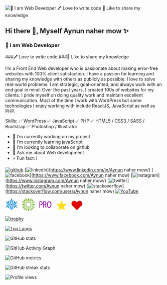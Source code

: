 ![👑 I am Web Developer 🖊️ Love to write code 🎤 Like to share my knowledge]( https://scontent.fdac157-1.fna.fbcdn.net/v/t39.30808-6/271897251_328795339135074_2947429928516517571_n.jpg?_nc_cat=100&ccb=1-7&_nc_sid=e3f864&_nc_ohc=w1L8isz41WoAX8fODJ3&_nc_ht=scontent.fdac157-1.fna&oh=00_AfDvmZ2pOYXTORqD1xQTEcG4UcuxQDnq9ftPStu43mlewg&oe=63B88D64)

## Hi there 👋, Myself  Aynun naher mow ✨
### 👑 I am Web Developer
###🖊️ Love to write code 
###🎤 Like to share my knowledge

I’m a Front End Web developer who is passionate about making error-free websites with 100% client satisfaction. I have a passion for learning and sharing my knowledge with others as publicly as possible. I love to solve real-world problems. I am strategic, goal-oriented, and always work with an end goal in mind. Over the past years, I created 100s of websites for my clients. I pride myself on doing quality work and maintain excellent communication. Most of the time I work with WordPress but some technologies I enjoy working with include ReactJS, JavaScript as well as PHP.


Skills: ✅ WordPress ✅ JavaScript ✅ PHP ✅ HTML5 / CSS3 / SASS / Bootstrap ✅ Photoshop / Illustrator

- 🔭 I’m currently working on  my project 
- 🌱 I’m currently learning javaScript 
- 👯 I’m looking to collaborate on github 
- 💬 Ask me about Web development 
- ⚡ Fun fact: l 


[<img src='https://cdn.jsdelivr.net/npm/simple-icons@3.0.1/icons/github.svg' alt='github' height='40'>](https://github.com/aynungit)  [<img src='https://cdn.jsdelivr.net/npm/simple-icons@3.0.1/icons/linkedin.svg' alt='linkedin' height='40'>](https://www.linkedin.com/in/Aynun naher mow/)  [<img src='https://cdn.jsdelivr.net/npm/simple-icons@3.0.1/icons/facebook.svg' alt='facebook' height='40'>](https://www.facebook.com/Aynun naher mow)  [<img src='https://cdn.jsdelivr.net/npm/simple-icons@3.0.1/icons/instagram.svg' alt='instagram' height='40'>](https://www.instagram.com/Aynun naher mow/)  [<img src='https://cdn.jsdelivr.net/npm/simple-icons@3.0.1/icons/twitter.svg' alt='twitter' height='40'>](https://twitter.com/Aynun naher mow)  [<img src='https://cdn.jsdelivr.net/npm/simple-icons@3.0.1/icons/stackoverflow.svg' alt='stackoverflow' height='40'>](https://stackoverflow.com/users/Aynun naher mow)  [<img src='https://cdn.jsdelivr.net/npm/simple-icons@3.0.1/icons/youtube.svg' alt='YouTube' height='40'>](https://www.youtube.com/channel/Aynun )  

<a href='https://archiveprogram.github.com/'><img src='https://raw.githubusercontent.com/acervenky/animated-github-badges/master/assets/acbadge.gif' width='40' height='40'></a> <a href='https://docs.github.com/en/developers'><img src='https://raw.githubusercontent.com/acervenky/animated-github-badges/master/assets/devbadge.gif' width='40' height='40'></a> <a href='https://github.com/pricing'><img src='https://raw.githubusercontent.com/acervenky/animated-github-badges/master/assets/pro.gif' width='40' height='40'></a> <a href='https://stars.github.com/'><img src='https://raw.githubusercontent.com/acervenky/animated-github-badges/master/assets/starbadge.gif' width='35' height='35'></a> <a href='https://docs.github.com/en/github/supporting-the-open-source-community-with-github-sponsors'><img src='https://raw.githubusercontent.com/acervenky/animated-github-badges/master/assets/sponsorbadge.gif' width='35' height='35'></a> 

[![trophy](https://github-profile-trophy.vercel.app/?username=aynungit)](https://github.com/ryo-ma/github-profile-trophy)

[![Top Langs](https://github-readme-stats.vercel.app/api/top-langs/?username=aynungit)](https://github.com/anuraghazra/github-readme-stats)

![GitHub stats](https://github-readme-stats.vercel.app/api?username=aynungit&show_icons=true&count_private=true)  

![GitHub Activity Graph](https://activity-graph.herokuapp.com/graph?username=aynungit)  

![GitHub metrics](https://metrics.lecoq.io/aynungit)  

![GitHub streak stats](https://streak-stats.demolab.com/?user=aynungit)  

![Profile views](https://gpvc.arturio.dev/aynungit)  
